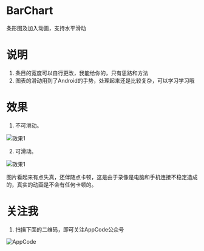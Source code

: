 # BarChart
条形图及加入动画，支持水平滑动
# 说明

1. 条目的宽度可以自行更改，我能给你的，只有思路和方法
2. 图表的滑动用到了Android的手势，处理起来还是比较复杂，可以学习学习哦

# 效果

1. 不可滑动。

![效果1](http://ww3.sinaimg.cn/large/006tKfTcgy1feuhdgxuufg30940gctau.gif)

2. 可滑动。

![效果1](http://ww1.sinaimg.cn/large/006tNbRwgy1ff9dfgl7t8g30940gbk6u.gif)

图片看起来有点失真，还伴随点卡顿，这是由于录像是电脑和手机连接不稳定造成的，真实的动画是不会有任何卡顿的。




# 关注我

1. 扫描下面的二维码，即可关注AppCode公众号


![AppCode](https://ww2.sinaimg.cn/large/006tNbRwgy1fdj5g7wwl8j3076076aaj.jpg)
